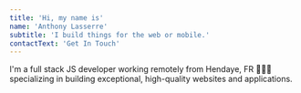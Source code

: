 ```yaml
---
title: 'Hi, my name is'
name: 'Anthony Lasserre'
subtitle: 'I build things for the web or mobile.'
contactText: 'Get In Touch'
---
```


I'm a full stack JS developer working remotely from Hendaye, FR 🏄🏼‍♂️ specializing in building exceptional, high-quality websites and applications.
